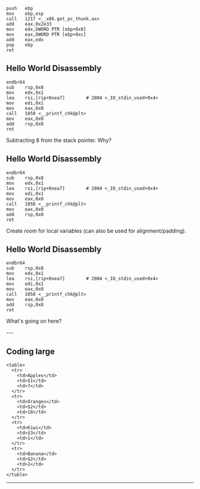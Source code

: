 <!-- .slide: data-background="#E6F7FF" -->

<section data-transition="none">

```assembly[1- 2, 8-9]

push   ebp
mov    ebp,esp
call   1217 <__x86.get_pc_thunk.ax>
add    eax,0x2e33
mov    edx,DWORD PTR [ebp+0x8]
mov    eax,DWORD PTR [ebp+0xc]
add    eax,edx
pop    ebp
ret

```



</section>

<section data-transition="none">

## Hello World Disassembly

```assembly[2]
endbr64
sub    rsp,0x8
mov    edx,0x1
lea    rsi,[rip+0xea7]        # 2004 <_IO_stdin_used+0x4>
mov    edi,0x1
mov    eax,0x0
call   1050 <__printf_chk@plt>
mov    eax,0x0
add    rsp,0x8
ret

```

Subtracting 8 from the stack pointer. Why?

</section>

<section data-transition="none">

## Hello World Disassembly

```assembly[2]
endbr64
sub    rsp,0x8
mov    edx,0x1
lea    rsi,[rip+0xea7]        # 2004 <_IO_stdin_used+0x4>
mov    edi,0x1
mov    eax,0x0
call   1050 <__printf_chk@plt>
mov    eax,0x0
add    rsp,0x8
ret

```

Create room for local variables (can also be used for alignment/padding).

</section>


<section data-transition="none">

## Hello World Disassembly

```assembly[3]
endbr64
sub    rsp,0x8
mov    edx,0x1
lea    rsi,[rip+0xea7]        # 2004 <_IO_stdin_used+0x4>
mov    edi,0x1
mov    eax,0x0
call   1050 <__printf_chk@plt>
mov    eax,0x0
add    rsp,0x8
ret

```

What's going on here?

</section>
---

## Coding large

```html[3-5|18-20]
<table>
  <tr>
    <td>Apples</td>
    <td>$1</td>
    <td>7</td>
  </tr>
  <tr>
    <td>Oranges</td>
    <td>$2</td>
    <td>18</td>
  </tr>
  <tr>
    <td>Kiwi</td>
    <td>$3</td>
    <td>1</td>
  </tr>
  <tr>
    <td>Banana</td>
    <td>$2</td>
    <td>2</td>
  </tr>
</table>

```

---

